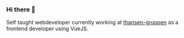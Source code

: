 ### Hi there 👋

Self taught webdeveloper currently working at [thansen-gruppen](https://www.thansen.dk) as a frontend developer using VueJS.
